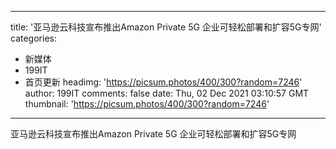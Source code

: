 
---
title: '亚马逊云科技宣布推出Amazon Private 5G 企业可轻松部署和扩容5G专网'
categories: 
 - 新媒体
 - 199IT
 - 首页更新
headimg: 'https://picsum.photos/400/300?random=7246'
author: 199IT
comments: false
date: Thu, 02 Dec 2021 03:10:57 GMT
thumbnail: 'https://picsum.photos/400/300?random=7246'
---

<div>   
亚马逊云科技宣布推出Amazon Private 5G 企业可轻松部署和扩容5G专网  
</div>
            
